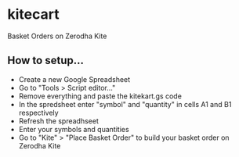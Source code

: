 # kitecart
Basket Orders on Zerodha Kite

## How to setup...
- Create a new Google Spreadsheet
- Go to "Tools > Script editor..."
- Remove everything and paste the kitekart.gs code
- In the spredsheet enter "symbol" and "quantity" in cells A1 and B1 respectively
- Refresh the spreadhseet
- Enter your symbols and quantities
- Go to "Kite" > "Place Basket Order" to build your basket order on Zerodha Kite
